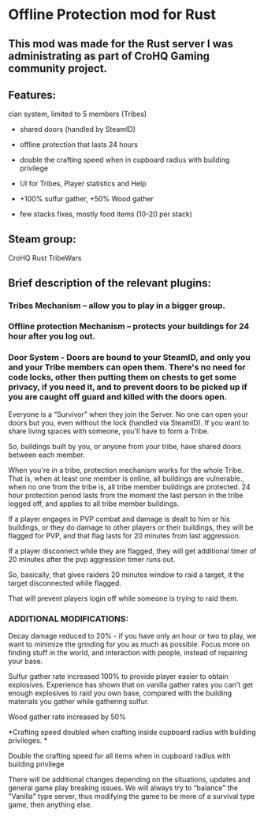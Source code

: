 # Offline Protection mod for Rust 

## This mod was made for the Rust server I was administrating as part of CroHQ Gaming community project.

## Features:

clan system, limited to 5 members (Tribes)

* shared doors (handled by SteamID)

* offline protection that lasts 24 hours

* double the crafting speed when in cupboard radius with building privilege

* UI for Tribes, Player statistics and Help

* +100% sulfur gather, +50% Wood gather

* few stacks fixes, mostly food items (10-20 per stack)


## Steam group:

CroHQ Rust TribeWars

## Brief description of the relevant plugins:

### Tribes Mechanism – allow you to play in a bigger group.

### Offline protection Mechanism – protects your buildings for 24 hour after you log out.

### Door System - Doors are bound to your SteamID, and only you and your Tribe members can open them. There's no need for code locks, other then putting them on chests to get some privacy, if you need it, and to prevent doors to be picked up if you are caught off guard and killed with the doors open.

Everyone is a “Survivor” when they join the Server. No one can open your doors but you, even without the lock (handled via SteamID). If you want to share living spaces with someone, you'll have to form a Tribe.

So, buildings built by you, or anyone from your tribe, have shared doors between each member.

When you're in a tribe, protection mechanism works for the whole Tribe. That is, when at least one member is online, all buildings are vulnerable., when no one from the tribe is, all tribe member buildings are protected. 24 hour protection period lasts from the moment the last person in the tribe logged off, and applies to all tribe member buildings.

If a player engages in PVP combat and damage is dealt to him or his buildings, or they do damage to other players or their buildings, they will be flagged for PVP, and that flag lasts for 20 minutes from last aggression.

If a player disconnect while they are flagged, they will get additional timer of 20 minutes after the pvp aggression timer runs out.

So, basically, that gives raiders 20 minutes window to raid a target, it the target disconnected while flagged.

That will prevent players login off while someone is trying to raid them.

### ADDITIONAL MODIFICATIONS:

Decay damage reduced to 20% - if you have only an hour or two to play, we want to minimize the grinding for you as much as possible. Focus more on finding stuff in the world, and interaction with people, instead of repairing your base.

Sulfur gather rate increased 100% to provide player easier to obtain explosives. Experience has shown that on vanilla gather rates you can't get enough explosives to raid you own base, compared with the building materials you gather while gathering sulfur.

Wood gather rate increased by 50%

*Crafting speed doubled when crafting inside cupboard radius with building privileges. *

Double the crafting speed for all items when in cupboard radius with building privilege

There will be additional changes depending on the situations, updates and general game play breaking issues. We will always try to “balance" the "Vanilla" type server, thus modifying the game to be more of a survival type game, then anything else.

